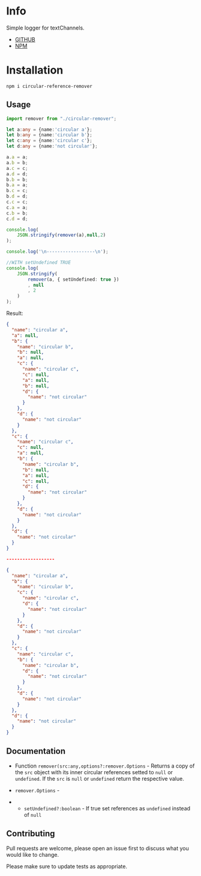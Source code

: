 # Info
Simple logger for textChannels.


- [GITHUB](https://github.com/joaopmi/circular-reference-remover) 
- [NPM](https://www.npmjs.com/package/circular-reference-remover)

# Installation

```
npm i circular-reference-remover
```

## Usage
```typescript
import remover from "./circular-remover";

let a:any = {name:'circular a'};
let b:any = {name:'circular b'};
let c:any = {name:'circular c'};
let d:any = {name:'not circular'};

a.a = a;
a.b = b;
a.c = c;
a.d = d;
b.b = b;
b.a = a;
b.c = c;
b.d = d;
c.c = c;
c.a = a;
c.b = b;
c.d = d;

console.log(
    JSON.stringify(remover(a),null,2)
);

console.log('\n------------------\n');

//WITH setUndefined TRUE
console.log(
    JSON.stringify(
        remover(a, { setUndefined: true })
        , null
        , 2
    )
);

```

Result:

```json
{
  "name": "circular a",
  "a": null,
  "b": {
    "name": "circular b",
    "b": null,
    "a": null,
    "c": {
      "name": "circular c",
      "c": null,
      "a": null,
      "b": null,
      "d": {
        "name": "not circular"
      }
    },
    "d": {
      "name": "not circular"
    }
  },
  "c": {
    "name": "circular c",
    "c": null,
    "a": null,
    "b": {
      "name": "circular b",
      "b": null,
      "a": null,
      "c": null,
      "d": {
        "name": "not circular"
      }
    },
    "d": {
      "name": "not circular"
    }
  },
  "d": {
    "name": "not circular"
  }
}

------------------

{
  "name": "circular a",
  "b": {
    "name": "circular b",
    "c": {
      "name": "circular c",
      "d": {
        "name": "not circular"
      }
    },
    "d": {
      "name": "not circular"
    }
  },
  "c": {
    "name": "circular c",
    "b": {
      "name": "circular b",
      "d": {
        "name": "not circular"
      }
    },
    "d": {
      "name": "not circular"
    }
  },
  "d": {
    "name": "not circular"
  }
}
```

## Documentation

- Function ```remover(src:any,options?:remover.Options``` - Returns a copy of the ```src``` object with its inner circular references setted to ```null``` or ```undefined```. If the ```src``` is ```null``` or ```undefined``` return the respective value.

- ```remover.Options``` - 
- - ```setUndefined?:boolean``` - If true set references as ```undefined``` instead of ```null```
## Contributing
Pull requests are welcome, please open an issue first to discuss what you would like to change.

Please make sure to update tests as appropriate.